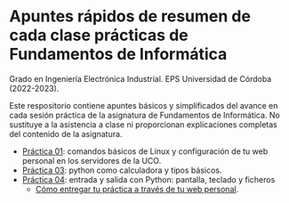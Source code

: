# Apuntes rápidos de resumen de cada clase prácticas de Fundamentos de Informática

Grado en Ingeniería Electrónica Industrial. EPS Universidad de Córdoba (2022-2023). 

Este respositorio contiene apuntes básicos y simplificados del avance en cada sesión práctica de la asignatura de Fundamentos de Informática. No sustituye a la asistencia a clase ni proporcionan explicaciones completas del contenido de la asignatura.

* [Práctica 01](practica01/index.md): comandos básicos de Linux y configuración de tu web personal en los servidores de la UCO.
* [Práctica 03](practica03/index.md): python como calculadora y tipos básicos.
* [Práctica 04](practica04/index.md): entrada y salida con Python: pantalla, teclado y ficheros
  * [Cómo entregar tu práctica a través de tu web personal](practica04/entrega_practicas.md).
